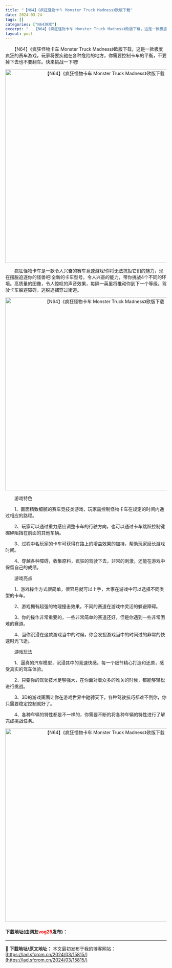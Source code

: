 ```yaml
---
title: "【N64】《疯狂怪物卡车 Monster Truck Madness》欧版下载"
date: 2024-03-24
tags: []
categories: ["N64游戏"]
excerpt: "　　【N64】《疯狂怪物卡车 Monster Truck Madness》欧版下载，这是一款极度疯狂的赛车游戏，玩家将要疾驰在各种危险的地方，你需要控制卡车的平衡，不要掉下去也不要翻车。快来挑战一下吧! 　　疯狂怪物卡车是一款令人兴奋的赛车竞速游戏!你将无法抗拒它们的魅力，现在摆脱追逐你的怪兽吧!全&hellip;"
layout: post
---
```


 <p>　　【N64】《疯狂怪物卡车 Monster Truck Madness》欧版下载，这是一款极度疯狂的赛车游戏，玩家将要疾驰在各种危险的地方，你需要控制卡车的平衡，不要掉下去也不要翻车。快来挑战一下吧!</p> <p align="center"><img align="" border="0" src="https://lad.sfcrom.cn/wp-content/uploads/2024/03/20240324_66003f5f0d026.png" width="605" alt="【N64】《疯狂怪物卡车 Monster Truck Madness》欧版下载" /></p> <p>　　疯狂怪物卡车是一款令人兴奋的赛车竞速游戏!你将无法抗拒它们的魅力，现在摆脱追逐你的怪兽吧!全新的卡车型号，令人兴奋的能力，带你挑战4个不同的环境。高质量的图像，令人惊叹的声音效果，每隔一英里将推动你到下一个等级。驾驶卡车躲避障碍，逃脱追捕穿过街道。</p> <p align="center"><img align="" border="0" src="https://lad.sfcrom.cn/wp-content/uploads/2024/03/20240324_66003f607673d.png" width="603" alt="【N64】《疯狂怪物卡车 Monster Truck Madness》欧版下载" /></p> <p>　　游戏特色</p> <p>　　1、画面精致细腻的赛车竞技类游戏，玩家需控制怪物卡车在规定的时间内通过相应的路程。</p> <p>　　2、玩家可以通过重力感应调整卡车的行驶方向，也可以通过卡车跳跃控制键碾碎阻挡在前面的其他车辆。</p> <p>　　3、过程中名玩家的卡车可获得在路上的增益效果的加持，帮助玩家延长游戏时间。</p> <p>　　4、穿越各种障碍，收集原料，疯狂的驾驶下去，非常的刺激，还能在游戏中保留自己的成绩。</p> <p>　　游戏亮点</p> <p>　　1、游戏操作方式很简单，很容易就可以上手，大家在游戏中可以选择不同类型的卡车。</p> <p>　　2、游戏拥有超强的物理撞击效果，不同的赛道在游戏中灵活的躲避障碍。</p> <p>　　3、你的操作非常重要的，一些非常简单的赛道还好，但是你遇到一些非常困难的赛道。</p> <p>　　4、当你沉浸在这款游戏当中的时候，你会发掘游戏当中的时间过的非常的快速时光飞逝。</p> <p>　　游戏玩法</p> <p>　　1、逼真的汽车模型，沉浸其中的竞速快感。每一个细节精心打造和还原，感受真实的驾车体验。</p> <p>　　2、只要你的驾驶技术足够强大，在你面对着众多的难关的时候，都能够轻松进行挑战。</p> <p>　　3、3D的游戏画面让你在游戏世界中驰骋天下，各种驾驶技巧都难不倒你，你只需要稳定控制就好了。</p> <p>　　4、各种车辆的特性都是不一样的，你需要不断的将各种车辆的特性进行了解完成挑战任务。</p> <p align="center"><img align="" border="0" src="https://lad.sfcrom.cn/wp-content/uploads/2024/03/20240324_66003f61eaa4c.png" width="605" alt="【N64】《疯狂怪物卡车 Monster Truck Madness》欧版下载" /></p> <p><h4>下载地址(由网友<font color="red">vog25</font>发布)：</h4></p> 

---
📖 **下载地址/原文地址：** 本文最初发布于我的博客网站：[https://lad.sfcrom.cn/2024/03/15815/](https://lad.sfcrom.cn/2024/03/15815/)
